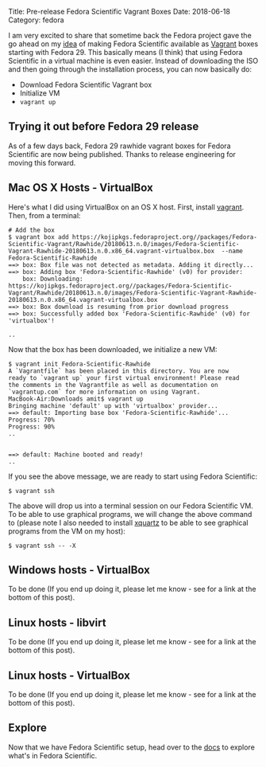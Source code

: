 Title: Pre-release Fedora Scientific Vagrant Boxes
Date: 2018-06-18
Category: fedora

I am very excited to share that sometime back the Fedora project gave the go ahead on my [idea](https://fedoraproject.org/wiki/Changes/FedoraScientific_VagrantBox) of making Fedora Scientific
available as [Vagrant](https://www.vagrantup.com/) boxes starting with Fedora 29. This basically 
means (I think) that using Fedora Scientific in a virtual machine is even easier. Instead of downloading 
the ISO and then going through the installation process, you can now basically do:

- Download Fedora Scientific Vagrant box
- Initialize VM
- `vagrant up`
    
    
## Trying it out before Fedora 29 release

As of a few days back, Fedora 29 rawhide vagrant boxes for Fedora Scientific are now being published. Thanks to release
engineering for moving this forward. 

## Mac OS X Hosts - VirtualBox

Here's what I did using VirtualBox on an OS X host. First, install [vagrant](https://www.vagrantup.com/). Then, from a terminal:

```
# Add the box
$ vagrant box add https://kojipkgs.fedoraproject.org//packages/Fedora-Scientific-Vagrant/Rawhide/20180613.n.0/images/Fedora-Scientific-Vagrant-Rawhide-20180613.n.0.x86_64.vagrant-virtualbox.box  --name Fedora-Scientific-Rawhide
==> box: Box file was not detected as metadata. Adding it directly...
==> box: Adding box 'Fedora-Scientific-Rawhide' (v0) for provider: 
    box: Downloading: https://kojipkgs.fedoraproject.org//packages/Fedora-Scientific-Vagrant/Rawhide/20180613.n.0/images/Fedora-Scientific-Vagrant-Rawhide-20180613.n.0.x86_64.vagrant-virtualbox.box
==> box: Box download is resuming from prior download progress
==> box: Successfully added box 'Fedora-Scientific-Rawhide' (v0) for 'virtualbox'!

..
```

Now that the box has been downloaded, we initialize a new VM:

```
$ vagrant init Fedora-Scientific-Rawhide
A `Vagrantfile` has been placed in this directory. You are now
ready to `vagrant up` your first virtual environment! Please read
the comments in the Vagrantfile as well as documentation on
`vagrantup.com` for more information on using Vagrant.
MacBook-Air:Downloads amit$ vagrant up
Bringing machine 'default' up with 'virtualbox' provider...
==> default: Importing base box 'Fedora-Scientific-Rawhide'...
Progress: 70%
Progress: 90%
..


==> default: Machine booted and ready!
..
```

If you see the above message, we are ready to start using Fedora Scientific:

```
$ vagrant ssh
```

The above will drop us into a terminal session on our Fedora Scientific VM. To be able to use graphical programs, we
will change the above command to (please note I also needed to install [xquartz](https://www.xquartz.org/) to be able to see graphical programs from the VM on my host):

```
$ vagrant ssh -- -X
```

## Windows hosts - VirtualBox

To be done (If you end up doing it, please let me know - see for a link at the bottom of this post).

## Linux hosts - libvirt

To be done (If you end up doing it, please let me know - see for a link at the bottom of this post).

## Linux hosts - VirtualBox

To be done (If you end up doing it, please let me know - see for a link at the bottom of this post).


## Explore

Now that we have Fedora Scientific setup, head over to the [docs](http://fedora-scientific.readthedocs.io/en/latest/) to 
explore what's in Fedora Scientific.
